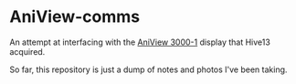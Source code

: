 # AniView-comms

An attempt at interfacing with the [AniView 3000-1](http://www.lumenchina.com/page-164-146-j0xril.html) display that Hive13
acquired.

So far, this repository is just a dump of notes and photos I've been taking.
